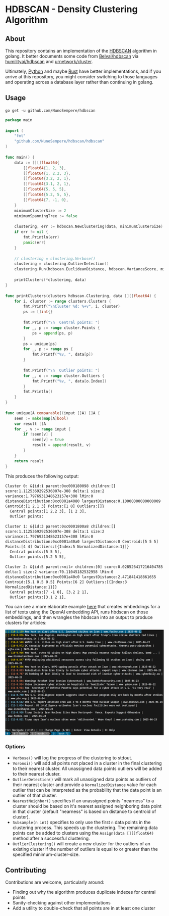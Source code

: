 # HDBSCAN - Density Clustering Algorithm

## About

This repository contains an implementation of the [HDBSCAN](https://hdbscan.readthedocs.io/en/latest/how_hdbscan_works.html) algorithm in golang. It better documents some code from [Belval/hdbscan](https://github.com/Belval/hdbscan) via [humilityai/hdbscan](https://pkg.go.dev/github.com/humilityai/hdbscan) and [urnetwork/cluster](https://github.com/urnetwork/cluster).

Ultimately, [Python](https://github.com/scikit-learn-contrib/hdbscan) and maybe [Rust](https://docs.rs/hdbscan/latest/hdbscan/) have better implementations, and if you arrive at this repository, you might consider switching to those languages and operating across a database layer rather than continuing in golang. 

## Usage

`go get -u github.com/NunoSempere/hdbscan`

```go
package main

import (
	"fmt"
	"github.com/NunoSempere/hdbscan/hdbscan"
)

func main() {
	data := [][]float64{
		[]float64{1, 2, 3},
		[]float64{1, 2.2, 3},
		[]float64{3.2, 2, 1},
		[]float64{3.1, 2, 1},
		[]float64{5, 5, 5},
		[]float64{5.2, 5, 5},
		[]float64{7, -1, 0},
	}
	minimumClusterSize := 2
	minimumSpanningTree := false

	clustering, err := hdbscan.NewClustering(data, minimumClusterSize)
	if err != nil {
		fmt.Println(err)
		panic(err)
	}

	// clustering = clustering.Verbose()
	clustering = clustering.OutlierDetection()
	clustering.Run(hdbscan.EuclideanDistance, hdbscan.VarianceScore, minimumSpanningTree)

	printClusters(*clustering, data)
}

func printClusters(clusters hdbscan.Clustering, data [][]float64) {
	for i, cluster := range clusters.Clusters {
		fmt.Printf("\nCluster %d: %+v", i, cluster)
		ps := []int{}

		fmt.Printf("\n  Central points: ")
		for _, p := range cluster.Points {
			ps = append(ps, p)
		}
		ps = unique(ps)
		for _, p := range ps {
			fmt.Printf("%v, ", data[p])
		}

		fmt.Printf("\n  Outlier points: ")
		for _, o := range cluster.Outliers {
			fmt.Printf("%v, ", data[o.Index])
		}
		fmt.Println()
	}
}

func unique[A comparable](input []A) []A {
	seen := make(map[A]bool)
	var result []A
	for _, v := range input {
		if !seen[v] {
			seen[v] = true
			result = append(result, v)
		}
	}
	return result
}
```

This produces the following output:

```
Cluster 0: &{id:1 parent:0xc000180098 children:[] score:1.1125369292536007e-308 delta:1 size:2 variance:1.7976931348623157e+308 lMin:0 distanceDistribution:0xc0001a4080 largestDistance:0.10000000000000009 Centroid:[1 2.1 3] Points:[1 0] Outliers:[]}
  Central points:[1 2.2 3], [1 2 3],
  Outlier points:

Cluster 1: &{id:3 parent:0xc0001800a8 children:[] score:1.1125369292536007e-308 delta:1 size:2 variance:1.7976931348623157e+308 lMin:0 distanceDistribution:0xc0001a40a0 largestDistance:0 Centroid:[5 5 5] Points:[4 4] Outliers:[{Index:5 NormalizedDistance:1}]}
  Central points:[5 5 5],
  Outlier points:[5.2 5 5],

Cluster 2: &{id:5 parent:<nil> children:[0] score:0.028526417216404785 delta:1 size:2 variance:70.11045182532958 lMin:0 distanceDistribution:0xc0001a40c0 largestDistance:2.471841418861655 Centroid:[5.1 0.5 0.5] Points:[6 2] Outliers:[{Index:3 NormalizedDistance:1}]}
  Central points:[7 -1 0], [3.2 2 1],
  Outlier points:[3.1 2 1],
```

You can see a more elaborate example [here](https://github.com/NunoSempere/eye-of-sauron/blob/master/client/articles/src/cluster.go) that creates embeddings for a list of texts using the OpenAI embedding API, runs hbdscan on those embeddings, and then wrangles the hbdscan into an output to produce clusters for articles:

![](./imgs/client-clustering.png)

### Options

- `Verbose()` will log the progress of the clustering to stdout.
- `Voronoi()` will add all points not placed in a cluster in the final clustering to their nearest cluster. All unassigned data points outliers will be added to their nearest cluster.
- `OutlierDetection()` will mark all unassigned data points as outliers of their nearest cluster and provide a `NormalizedDistance` value for each outlier that can be interpreted as the probability that the data point is an outlier of that cluster.
- `NearestNeighbor()` specifies if an unassigned points "nearness" to a cluster should be based on it's nearest assigned neighboring data point in that cluster (default "nearness" is based on distance to centroid of cluster).
- `Subsample(n int)` specifies to only use the first `n` data points in the clustering process. This speeds up the clustering. The remaining data points can be added to clusters using the `Assign(data [][]float64)` method after a successful clustering.
- `OutlierClustering()` will create a new cluster for the outliers of an existing cluster if the number of outliers is equal to or greater than the specified minimum-cluster-size.

## Contributing 

Contributions are welcome, particularly around:

- Finding out why the algorithm produces duplicate indexes for central points
- Sanity-checking against other implementations 
- Add a utility to double-check that all points are in at least one cluster
